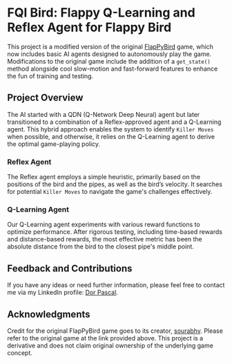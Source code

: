 # FQI Bird: Flappy Q-Learning and Reflex Agent for Flappy Bird

This project is a modified version of the original [FlapPyBird](https://sourabhv.github.io/FlapPyBird) game, which now includes basic AI agents designed to autonomously play the game. Modifications to the original game include the addition of a `get_state()` method alongside cool slow-motion and fast-forward features to enhance the fun of training and testing.

## Project Overview

The AI started with a QDN (Q-Network Deep Neural) agent but later transitioned to a combination of a Reflex-approved agent and a Q-Learning agent. This hybrid approach enables the system to identify `Killer Moves` when possible, and otherwise, it relies on the Q-Learning agent to derive the optimal game-playing policy.

### Reflex Agent

The Reflex agent employs a simple heuristic, primarily based on the positions of the bird and the pipes, as well as the bird’s velocity. It searches for potential `Killer Moves` to navigate the game's challenges effectively.

### Q-Learning Agent

Our Q-Learning agent experiments with various reward functions to optimize performance. After rigorous testing, including time-based rewards and distance-based rewards, the most effective metric has been the absolute distance from the bird to the closest pipe's middle point.

## Feedback and Contributions

If you have any ideas or need further information, please feel free to contact me via my LinkedIn profile: [Dor Pascal](https://www.linkedin.com/in/dor-pascal/).

## Acknowledgments

Credit for the original FlapPyBird game goes to its creator, [sourabhv](https://www.github.com/sourabhv). Please refer to the original game at the link provided above. This project is a derivative and does not claim original ownership of the underlying game concept.
